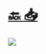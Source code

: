 #
# [🔙 ](../../)    <a href="../pdfs/002_📚 Expediente_⬜ Indice.pdf">📥</a>
 <img src="page0.jpg"> 

            
                